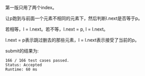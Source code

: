 第一版只用了两个index。

让p跑到与前面一个元素不相同的元素下，然后判断l.next是否等于p。

若相等，l = l.next。若不等，l.next = p, l = l.next。

l.next = p表示跳过删去的那些元素，l = l.next表示接受了当前的p。

submit的结果为:
```
166 / 166 test cases passed.
Status: Accepted
Runtime: 60 ms
```
